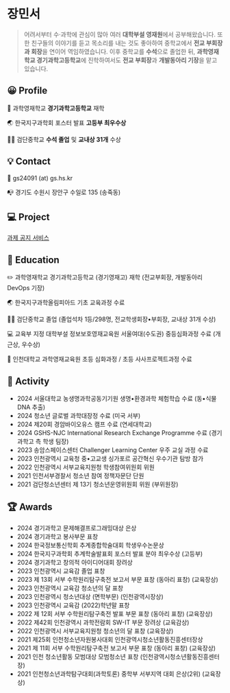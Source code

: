 # 장민서

> 어려서부터 수·과학에 관심이 많아 여러 **대학부설 영재원**에서 공부해왔습니다. 또한 친구들의 이야기를 듣고 목소리를 내는 것도 좋아하여 중학교에서 **전교 부회장과 회장**을 연이어 역임하였습니다. 이후 중학교를 **수석**으로 졸업한 뒤, **과학영재학교 경기과학고등학교**에 진학하여서도 **전교 부회장**과 **개발동아리 기장**을 맡고 있습니다.

## 😀 **Profile**

🏫 과학영재학교 **경기과학고등학교** 재학

🌏 한국지구과학회 포스터 발표 **고등부 최우수상**

👨‍🎓 검단중학교 **수석 졸업** 및 **교내상 31개** 수상

## 💡 Contact

📧 gs24091 (at) gs.hs.kr

📭 경기도 수원시 장안구 수일로 135 (송죽동)

## 💻 Project

[과제 공지 서비스](https://hw.minseo.net)

## 📖 Education

✏️ 과학영재학교 경기과학고등학교 (경기영재고) 재학 (전교부회장, 개발동아리 DevOps 기장)

🌏 한국지구과학올림피아드 기초 교육과정 수료

👨‍🎓 검단중학교 졸업 (졸업석차 1등/298명, 전교학생회장•부회장, 교내상 31개 수상)

💻 교육부 지정 대학부설 정보보호영재교육원 서울여대(수도권) 중등심화과정 수료 (개근상, 우수상)

🧪 인천대학교 과학영재교육원 초등 심화과정 / 초등 사사프로젝트과정 수료

## 🧭 Activity

- 2024 서울대학교 농생명과학공동기기원 생명•환경과학 체험학습 수료 (동•식물 DNA 추출)
- 2024 청소년 글로벌 과학대장정 수료 (미국 서부)
- 2024 제20회 경암바이오유스 캠프 수료 (연세대학교)
- 2024 GSHS-NJC International Research Exchange Programme 수료 (경기과학고 측 학생 팀장)
- 2023 송암스페이스센터 Challenger Learning Center 우주 교실 과정 수료
- 2023 인천광역시 교육청 중•고교생 싱가포르 공간혁신 우수기관 탐방 참가
- 2022 인천광역시 서부교육지원청 학생참여위원회 위원
- 2021 인천서부경찰서 청소년 참여 정책자문단 단원
- 2021 검단청소년센터 제 13기 청소년운영위원회 위원 (부위원장)

## 🏆 Awards

- 2024 경기과학고 문제해결프로그래밍대상 은상
- 2024 경기과학고 봉사부문 표창
- 2024 한국정보통신학회 추계종합학술대회 학생우수논문상
- 2024 한국지구과학회 추계학술발표회 포스터 발표 분야 최우수상 (고등부)
- 2024 경기과학고 창의적 아이디어대회 장려상
- 2023 인천광역시 교육감 졸업 표창
- 2023 제 13회 서부 수학원리탐구축전 보고서 부문 표창 (동아리 표창) (교육장상)
- 2023 인천광역시 교육감 청소년의 달 표창
- 2023 인천광역시 청소년대상 (면학부문) (인천광역시장상)
- 2023 인천광역시 교육감 (2022)학년말 표창
- 2022 제 12회 서부 수학원리탐구축전 발표 부문 표창 (동아리 표창) (교육장상)
- 2022 제42회 인천광역시 과학전람회 SW-IT 부문 장려상 (교육감상)
- 2022 인천광역시 서부교육지원청 청소년의 달 표창 (교육장상)
- 2021 제25회 인천청소년자원봉사대회 인천광역시청소년활동진흥센터장상
- 2021 제 11회 서부 수학원리탐구축전 보고서 부문 표창 (동아리 표창) (교육장상)
- 2021 인천 청소년활동 모범대상 모범청소년 표창 (인천광역시청소년활동진흥센터장)
- 2021 인천청소년과학탐구대회(과학토론) 중학부 서부지역 대회 은상(2위) (교육장상)
